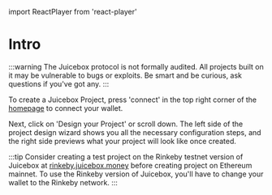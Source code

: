 import ReactPlayer from 'react-player'

# Intro

:::warning
The Juicebox protocol is not formally audited. All projects built on it may be vulnerable to bugs or exploits. Be smart and be curious, ask questions if you've got any.
:::

To create a Juicebox Project, press 'connect' in the top right corner of the [homepage](http://juicebox.money) to connect your wallet.

Next, click on 'Design your Project' or scroll down. The left side of the project design wizard shows you all the necessary configuration steps, and the right side previews what your project will look like once created.

:::tip
Consider creating a test project on the Rinkeby testnet version of Juicebox at [rinkeby.juicebox.money](http://rinkeby.juicebox.money) before creating project on Ethereum mainnet. To use the Rinkeby version of Juicebox, you'll have to change your wallet to the Rinkeby network.
:::

<ReactPlayer controls url='https://youtu.be/I8euJjI5x1M' />
